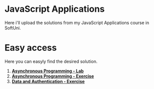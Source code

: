 # JavaScript Applications

Here i'll upload the solutions from my JavaScript Applications course in SoftUni.

# Easy access

Here you can easyly find the desired solution.

1. [**Asynchronous Programming - Lab**](https://github.com/StanchosCodes/SoftUni-JavaScript-Applications/tree/main/Asynchronous%20Programming%20-%20Lab)
2. [**Asynchronous Programming - Exercise**](https://github.com/StanchosCodes/SoftUni-JavaScript-Applications/tree/main/Asynchronous%20Programming%20-%20Exercise)
3. [**Data and Authentication - Exercise**](https://github.com/StanchosCodes/SoftUni-JavaScript-Applications/tree/main/Data%20and%20Authentication%20-%20Exercise)
